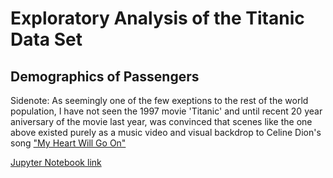 # Exploratory Analysis of the Titanic Data Set
## Demographics of Passengers

Sidenote:
As seemingly one of the few exeptions to the rest of the world population, I have not seen the 1997 movie 'Titanic' and until recent 20 year aniversary of the movie last year, was convinced that scenes like the one above existed purely as a music video and visual backdrop to Celine Dion's song ["My Heart Will Go On"](https://youtu.be/DNyKDI9pn0Q)

[Jupyter Notebook link](https://github.com/Irayav/Python-Pandas-and-NumPy/blob/master/Exploratory%20Analysis%20and%20Visualization.ipynb)
